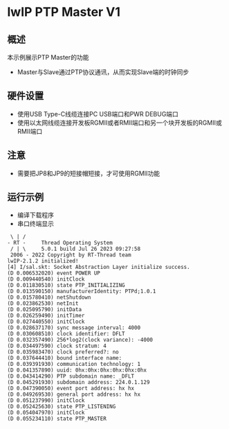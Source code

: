 # lwIP PTP Master V1

## 概述

本示例展示PTP Master的功能

- Master与Slave通过PTP协议通讯，从而实现Slave端的时钟同步

## 硬件设置

* 使用USB Type-C线缆连接PC USB端口和PWR DEBUG端口
* 使用以太网线缆连接开发板RGMII或者RMII端口和另一个块开发板的RGMII或RMII端口

## 注意
* 需要把JP8和JP9的短接帽短接，才可使用RGMII功能

## 运行示例

* 编译下载程序
* 串口终端显示

```console
 \ | /
- RT -     Thread Operating System
 / | \     5.0.1 build Jul 26 2023 09:27:58
 2006 - 2022 Copyright by RT-Thread team
lwIP-2.1.2 initialized!
[4] I/sal.skt: Socket Abstraction Layer initialize success.
(D 0.006532020) event POWER UP
(D 0.009440540) initClock
(D 0.011830510) state PTP_INITIALIZING
(D 0.013590150) manufacturerIdentity: PTPd;1.0.1
(D 0.015780410) netShutdown
(D 0.023862530) netInit
(D 0.025095790) initData
(D 0.026259490) initTimer
(D 0.027440550) initClock
(D 0.028637170) sync message interval: 4000
(D 0.030608510) clock identifier: DFLT
(D 0.032357490) 256*log2(clock variance): -4000
(D 0.034497590) clock stratum: 4
(D 0.035983470) clock preferred?: no
(D 0.037644410) bound interface name:
(D 0.039391930) communication technology: 1
(D 0.041357890) uuid: 0hx:0hx:0hx:0hx:0hx:0hx
(D 0.043414290) PTP subdomain name: _DFLT
(D 0.045291930) subdomain address: 224.0.1.129
(D 0.047390050) event port address: hx hx
(D 0.049269530) general port address: hx hx
(D 0.051237990) initClock
(D 0.052425630) state PTP_LISTENING
(D 0.054047970) initClock
(D 0.055234110) state PTP_MASTER

```
